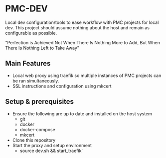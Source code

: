 # PMC-DEV
Local dev configuration/tools to ease workflow with PMC projects for local dev. This project should assume nothing about the host and remain as configurable as possible.

"Perfection is Achieved Not When There Is Nothing More to Add, But When There Is Nothing Left to Take Away"

## Main Features
- Local web proxy using traefik so multiple instances of PMC projects can be ran simultaneously.
- SSL instructions and configuration using mkcert

## Setup & prerequisites
- Ensure the following are up to date and installed on the host system
	- git
	- docker
	- docker-compose
	- mkcert
- Clone this repository
- Start the proxy and setup environment
	- source dev.sh && start_traefik`
